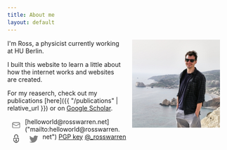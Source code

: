 ```yaml
---
title: About me
layout: default
---
```


<img src="/assets/imgs/ross-warren-photo3.jpg" alt="Ross Warren Photo" hspace="20" style="float:right;width:200px;height:200px;border:10;">

I'm Ross, a physicist currently working at HU Berlin.

I built this website to learn a little about how the internet works and websites are created.

<!-- You can find my CV [here](/assets/pdfs/CV-RossWarren.pdf) (last updated: 6 May 2020). -->

For my reaserch, check out my publications [here]({{ "/publications" | relative_url }}) or on [Google Scholar](https://scholar.google.co.uk/citations?user=jco6FmYAAAAJ&hl=en).

<img src="/assets/icons/email.svg" alt="email icon" hspace="10" vspace="3" style="float:left;height:20px;width:20px;border:10;">
[helloworld@rosswarren.net]("mailto:helloworld@rosswarren.net")

<img src="/assets/icons/security.png" alt="PGP icon" hspace="10" vspace="3" style="float:left;height:20px;width:20px;border:10;">
<a href="/assets/asc/publickey-helloworld@rosswarren.net-0x2E45E40D.asc" target="_top">PGP key</a>

<img src="/assets/icons/twitter.png" alt="twitter icon" hspace="10" vspace="4" style="float:left;height:20px;width:20px;border:0;"> 
<a href="https://twitter.com/_rosswarren" target="_blank" rel="noopener noreferrer">@_rosswarren</a>
